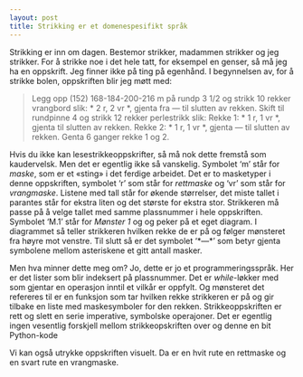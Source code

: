 ```yaml
---
layout: post
title: Strikking er et domenespesifikt språk
---
```

Strikking er inn om dagen. Bestemor strikker, madammen strikker og jeg strikker. For å strikke noe i det hele tatt, for eksempel en genser, så må jeg ha en oppskrift. Jeg finner ikke på ting på egenhånd. I begynnelsen av, for å strikke bolen, oppskriften blir jeg møtt med:

> Legg opp (152) 168-184-200-216 m på rundp 3 1/2 og strikk 10 rekker vrangbord slik: * 2 r, 2 vr *, gjenta fra *—* til slutten av rekken. Skift til rundpinne 4 og strikk 12 rekker perlestrikk slik: Rekke 1: * 1 r, 1 vr *, gjenta til slutten av rekken. Rekke 2: * 1 r, 1 vr *, gjenta *—* til slutten av rekken. Genta 6 ganger rekke 1 og 2.

Hvis du ikke kan lesestrikkeoppskrifter, så må nok dette fremstå som kaudervelsk. Men det er egentlig ikke så vanskelig. Symbolet ‘m’ står for *maske*, som er et «sting» i det ferdige arbeidet. Det er to masketyper i denne oppskriften, symbolet ‘r’ som står for *rettmaske* og ‘vr’ som står for *vrangmaske*. Listene med tall står for økende størrelser, det miste tallet i parantes står for ekstra liten og det største for ekstra stor. Strikkeren må passe på å velge tallet med samme plassnummer i hele oppskriften. Symbolet ‘M.1’ står for *Mønster 1* og og peker på et eget diagram. I diagrammet så teller strikkeren hvilken rekke de er på og følger mønsteret fra høyre mot venstre. Til slutt så er det symbolet ‘\*—\*’ som betyr gjenta symbolene mellom asteriskene et gitt antall masker.

Men hva minner dette meg om? Jo, dette er jo et programmeringsspråk. Her er det lister som blir indeksert på plassnummer. Det er *while*-løkker med som gjentar en operasjon inntil et vilkår er oppfylt. Og mønsteret det refereres til er en funksjon som tar hvilken rekke strikkeren er på og gir tilbake en liste med maskesymboler for den rekken. Strikkeoppskriften er rett og slett en serie imperative, symbolske operajoner. Det er egentlig ingen vesentlig forskjell mellom strikkeopskriften over og denne en bit Python-kode

Vi kan også utrykke oppskriften visuelt. Da er en hvit rute en rettmaske og en svart rute en vrangmaske.
